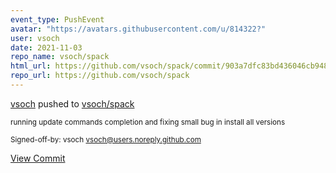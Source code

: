 ```yaml
---
event_type: PushEvent
avatar: "https://avatars.githubusercontent.com/u/814322?"
user: vsoch
date: 2021-11-03
repo_name: vsoch/spack
html_url: https://github.com/vsoch/spack/commit/903a7dfc83bd436046cb9489fffd6a7f6d5ca2df
repo_url: https://github.com/vsoch/spack
---
```


<a href='https://github.com/vsoch' target='_blank'>vsoch</a> pushed to <a href='https://github.com/vsoch/spack' target='_blank'>vsoch/spack</a>

<small>running update commands completion and fixing small bug in install all versions

Signed-off-by: vsoch <vsoch@users.noreply.github.com></small>

<a href='https://github.com/vsoch/spack/commit/903a7dfc83bd436046cb9489fffd6a7f6d5ca2df' target='_blank'>View Commit</a>